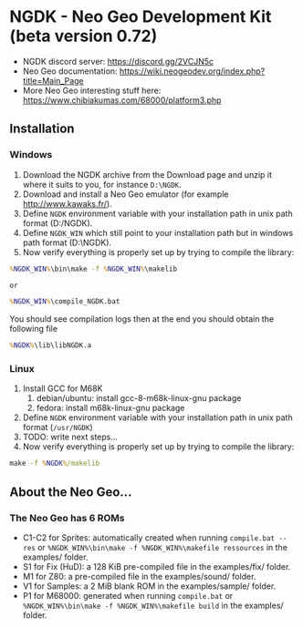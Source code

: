 # NGDK - Neo Geo Development Kit (beta version 0.72)

- NGDK discord server: https://discord.gg/2VCJN5c
- Neo Geo documentation: https://wiki.neogeodev.org/index.php?title=Main_Page
- More Neo Geo interesting stuff here: https://www.chibiakumas.com/68000/platform3.php

## Installation
### Windows

1. Download the NGDK archive from the Download page and unzip it where it suits to you, for instance `D:\NGDK`.
2. Download and install a Neo Geo emulator (for example http://www.kawaks.fr/).
3. Define `NGDK` environment variable with your installation path in unix path format (D:/NGDK).
4. Define `NGDK_WIN` which still point to your installation path but in windows path format (D:\NGDK).
5. Now verify everything is properly set up by trying to compile the library:

```cmd
%NGDK_WIN%\bin\make -f %NGDK_WIN%\makelib

or

%NGDK_WIN%\compile_NGDK.bat

```

You should see compilation logs then at the end you should obtain the following file

```cmd
%NGDK%\lib\libNGDK.a
```

### Linux

1. Install GCC for M68K
   1. debian/ubuntu: install gcc-8-m68k-linux-gnu package
   2. fedora: install m68k-linux-gnu package
2. Define `NGDK` environment variable with your installation path in unix path format (`/usr/NGDK`)
3. TODO: write next steps...
4. Now verify everything is properly set up by trying to compile the library:

```cmd
make -f %NGDK%/makelib
```

## About the Neo Geo...

### The Neo Geo has 6 ROMs
- C1-C2 for Sprites: automatically created when running `compile.bat --res` or `%NGDK_WIN%\bin\make -f %NGDK_WIN%\makefile ressources` in the examples/ folder.
- S1 for Fix (HuD): a 128 KiB pre-compiled file in the examples/fix/ folder.
- M1 for Z80: a pre-compiled file in the examples/sound/ folder.
- V1 for Samples: a 2 MiB blank ROM in the examples/sample/ folder.
- P1 for M68000: generated when running `compile.bat` or `%NGDK_WIN%\bin\make -f %NGDK_WIN%\makefile build` in the examples/ folder.